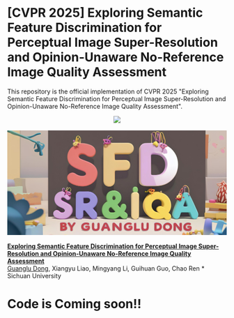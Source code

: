 # [CVPR 2025] Exploring Semantic Feature Discrimination for Perceptual Image Super-Resolution and Opinion-Unaware No-Reference Image Quality Assessment
This repository is the official implementation of CVPR 2025 "Exploring Semantic Feature Discrimination for Perceptual Image Super-Resolution and Opinion-Unaware No-Reference Image Quality Assessment".
<p align="center">
<a href="https://arxiv.org/abs/2503.19295"><img src="https://img.shields.io/badge/arXiv-Paper-<color>"></a>
 <p align="center">

 <p align="center">
    <img src="SFD1.jpg" width="1000px"/>
</p>
  
 **[Exploring Semantic Feature Discrimination for Perceptual Image Super-Resolution and Opinion-Unaware No-Reference Image Quality Assessment](https://arxiv.org/abs/2503.19295)**
 </br>
[Guanglu Dong](https://github.com/GuangluDong0728),
Xiangyu Liao,
Mingyang Li,
Guihuan Guo,
Chao Ren \*
 </br>
Sichuan University

  
# Code is Coming soon!!

